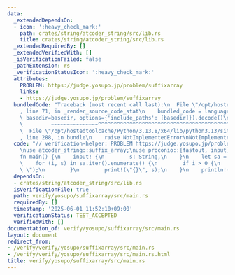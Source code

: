 ```yaml
---
data:
  _extendedDependsOn:
  - icon: ':heavy_check_mark:'
    path: crates/string/atcoder_string/src/lib.rs
    title: crates/string/atcoder_string/src/lib.rs
  _extendedRequiredBy: []
  _extendedVerifiedWith: []
  _isVerificationFailed: false
  _pathExtension: rs
  _verificationStatusIcon: ':heavy_check_mark:'
  attributes:
    PROBLEM: https://judge.yosupo.jp/problem/suffixarray
    links:
    - https://judge.yosupo.jp/problem/suffixarray
  bundledCode: "Traceback (most recent call last):\n  File \"/opt/hostedtoolcache/Python/3.13.8/x64/lib/python3.13/site-packages/onlinejudge_verify/documentation/build.py\"\
    , line 71, in _render_source_code_stat\n    bundled_code = language.bundle(stat.path,\
    \ basedir=basedir, options={'include_paths': [basedir]}).decode()\n          \
    \         ~~~~~~~~~~~~~~~^^^^^^^^^^^^^^^^^^^^^^^^^^^^^^^^^^^^^^^^^^^^^^^^^^^^^^^^^^^^^^^^^^\n\
    \  File \"/opt/hostedtoolcache/Python/3.13.8/x64/lib/python3.13/site-packages/onlinejudge_verify/languages/rust.py\"\
    , line 288, in bundle\n    raise NotImplementedError\nNotImplementedError\n"
  code: "// verification-helper: PROBLEM https://judge.yosupo.jp/problem/suffixarray\n\
    \nuse atcoder_string::suffix_array;\nuse proconio::{fastout, input};\n\n#[fastout]\n\
    fn main() {\n    input! {\n        s: String,\n    }\n    let sa = suffix_array(&s);\n\
    \    for (i, s) in sa.iter().enumerate() {\n        if i > 0 {\n            print!(\"\
    \ \");\n        }\n        print!(\"{}\", s);\n    }\n    println!();\n}\n"
  dependsOn:
  - crates/string/atcoder_string/src/lib.rs
  isVerificationFile: true
  path: verify/yosupo/suffixarray/src/main.rs
  requiredBy: []
  timestamp: '2025-06-01 11:52:10+09:00'
  verificationStatus: TEST_ACCEPTED
  verifiedWith: []
documentation_of: verify/yosupo/suffixarray/src/main.rs
layout: document
redirect_from:
- /verify/verify/yosupo/suffixarray/src/main.rs
- /verify/verify/yosupo/suffixarray/src/main.rs.html
title: verify/yosupo/suffixarray/src/main.rs
---
```

